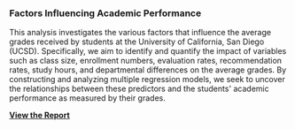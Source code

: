 ### Factors Influencing Academic Performance

This analysis investigates the various factors that influence the average grades received by students at the University of California, San Diego (UCSD). Specifically, we aim to identify and quantify the impact of variables such as class size, enrollment numbers, evaluation rates, recommendation rates, study hours, and departmental differences on the average grades. By constructing and analyzing multiple regression models, we seek to uncover the relationships between these predictors and the students' academic performance as measured by their grades.

**[View the Report](https://github.com/kanggunh/Factors-Influencing-Academic-Performance/blob/8dee4aa4372d60f08c947d43c8c6eab08459b219/MATH%20189_%20Final%20Report.pdf)**

